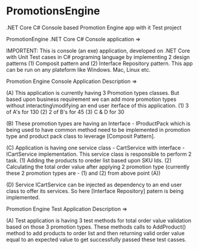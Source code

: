 # PromotionsEngine
.NET Core C# Console based Promotion Engine app with it Test project

PromotionEngine .NET Core C# Console application =>

IMPORTENT: This is console (an exe) application, developed on .NET Core with Unit Test cases in C# programing language by implementing 2 design patterns (1) Composit pattern and (2) Interface Repository pattern. This app can be run on any plateform like Windows. Mac, Linux etc.

Promotion Engine Console Application Description =>

(A) This application is currently having 3 Promotion types classes. But based upon business requirement we can add more promotion types without interacting\modifying an end user iterface of this application. 
   (1) 3 of A's for 130 
   (2) 2 of B's for 45 
   (3) C & D for 30

(B) These promotion types are having an Interface - IProductPack which is being used to have common method need to be implemented in promotion type and product pack class to leverage [Composit Pattern].

(C) Application is having one service class - CartService with interface - ICartService implementation. This service class is responsible to perform 2 task. 
   (1) Adding the products to oreder list based upon SKU Ids. 
   (2) Calculating the total order value after applying 2 promotion type (currently these 2 promotion types are - (1) and (2) from above point (A))

(D) Service ICartService can be injected as dependency to an end user class to offer its services. So here [Interface Repository] patern is being implemented.

Promotion Engine Test Application Description =>

(A) Test application is having 3 test methods for total order value validation based on those 3 promotion types. These methods calls to AddProduct() method to add products to order list and then returning valid order value equal to an expected value to get successfully passed these test casses.
